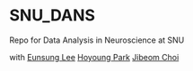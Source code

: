 # SNU_DANS
Repo for Data Analysis in Neuroscience at SNU

with <a href="https://github.com/eslee110">Eunsung Lee</a>
 <a href="https://github.com/HoyoungParks">Hoyoung Park</a>
 <a href="https://github.com/snu10">Jibeom Choi</a>
